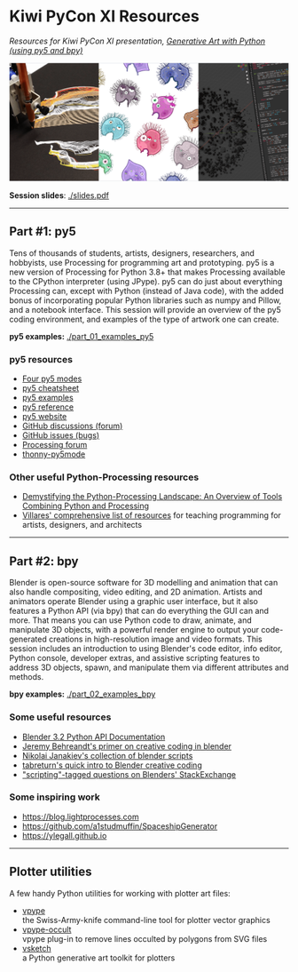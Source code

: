 # Kiwi PyCon XI Resources

*Resources for Kiwi PyCon XI presentation, [Generative Art with Python (using py5 and bpy)](https://pretalx.com/kiwipycon-2021/talk/T3Q3HP/)*

![](banner.png)

**Session slides**: [./slides.pdf](./slides.pdf)

---

## Part #1: py5

Tens of thousands of students, artists, designers, researchers, and hobbyists, use Processing for programming art and prototyping. py5 is a new version of Processing for Python 3.8+ that makes Processing available to the CPython interpreter (using JPype). py5 can do just about everything Processing can, except with Python (instead of Java code), with the added bonus of incorporating popular Python libraries such as numpy and Pillow, and a notebook interface. This session will provide an overview of the py5 coding environment, and examples of the type of artwork one can create.

**py5 examples:** [./part_01_examples_py5](./part_01_examples_py5)

### py5 resources

* [Four py5 modes](http://py5.ixora.io/tutorials/py5-modes/)
* [py5 cheatsheet](https://raw.githubusercontent.com/tabreturn/processing.py-cheat-sheet/master/py5/py5_cc.pdf)
* [py5 examples](https://github.com/py5coding/py5examples)
* [py5 reference](http://py5.ixora.io/reference/)
* [py5 website](http://py5.ixora.io/)
* [GitHub discussions (forum)](https://github.com/py5coding/py5generator)
* [GitHub issues (bugs)](https://github.com/py5coding/py5generator/issues)
* [Processing forum](https://discourse.processing.org/c/processing-py/9)
* [thonny-py5mode](https://github.com/tabreturn/thonny-py5mode)

### Other useful Python-Processing resources

* [Demystifying the Python-Processing Landscape: An Overview of Tools Combining Python and Processing](https://dl.acm.org/doi/10.1145/3532836.3536231)
* [Villares' comprehensive list of resources](https://github.com/villares/Resources-for-teaching-programming#user-content-processing--python-tools-table) for teaching programming for artists, designers, and architects

---

## Part #2: bpy

Blender is open-source software for 3D modelling and animation that can also handle compositing, video editing, and 2D animation. Artists and animators operate Blender using a graphic user interface, but it also features a Python API (via bpy) that can do everything the GUI can and more. That means you can use Python code to draw, animate, and manipulate 3D objects, with a powerful render engine to output your code-generated creations in high-resolution image and video formats. This session includes an introduction to using Blender's code editor, info editor, Python console, developer extras, and assistive scripting features to address 3D objects, spawn, and manipulate them via different attributes and methods.

**bpy examples:** [./part_02_examples_bpy](./part_02_examples_bpy)

### Some useful resources

* [Blender 3.2 Python API Documentation](https://docs.blender.org/api/current/)
* [Jeremy Behreandt's primer on creative coding in blender](https://behreajj.medium.com/creative-coding-in-blender-2-92-a-primer-7ac1b6fec3f)
* [Nikolai Janakiev's collection of blender scripts](https://github.com/njanakiev/blender-scripting)
* [tabreturn's quick intro to Blender creative coding](https://tabreturn.github.io/#blender-reverse)
* ["scripting"-tagged questions on Blenders' StackExchange](https://blender.stackexchange.com/questions/tagged/scripting)

### Some inspiring work

* https://blog.lightprocesses.com
* https://github.com/a1studmuffin/SpaceshipGenerator
* https://ylegall.github.io

---

## Plotter utilities

A few handy Python utilities for working with plotter art files:

* [vpype](https://github.com/abey79/vpype)  
  the Swiss-Army-knife command-line tool for plotter vector graphics
* [vpype-occult](https://github.com/LoicGoulefert/occult)  
  vpype plug-in to remove lines occulted by polygons from SVG files
* [vsketch](https://github.com/abey79/vsketch)  
  a Python generative art toolkit for plotters

